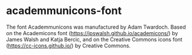 # academmunicons-font
The font Academmunicons was manufactured by Adam Twardoch. Based on the Academicons font (https://jpswalsh.github.io/academicons/) by James Walsh and Katja Bercic, and on the Creative Commons icons font (https://cc-icons.github.io/) by Creative Commons.
